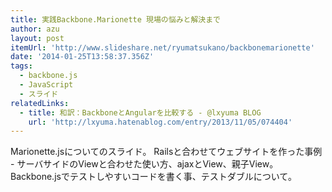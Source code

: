 ```yaml
---
title: 実践Backbone.Marionette 現場の悩みと解決まで
author: azu
layout: post
itemUrl: 'http://www.slideshare.net/ryumatsukano/backbonemarionette'
date: '2014-01-25T13:58:37.356Z'
tags:
  - backbone.js
  - JavaScript
  - スライド
relatedLinks:
  - title: 和訳：BackboneとAngularを比較する - @lxyuma BLOG
    url: 'http://lxyuma.hatenablog.com/entry/2013/11/05/074404'
---
```

Marionette.jsについてのスライド。
Railsと合わせてウェブサイトを作った事例 - サーバサイドのViewと合わせた使い方、ajaxとView、親子View。
Backbone.jsでテストしやすいコードを書く事、テストダブルについて。
